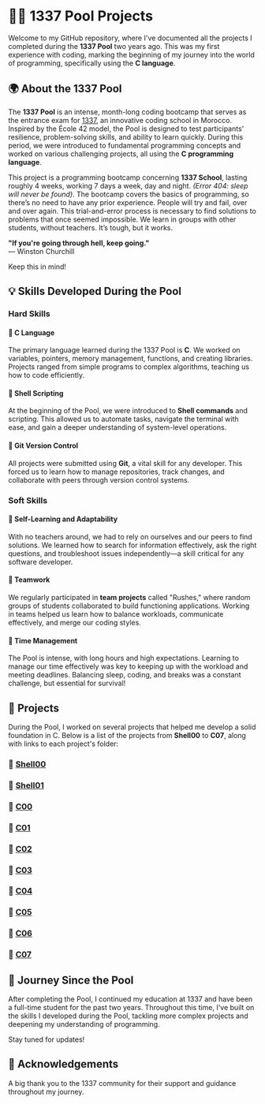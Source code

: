 # 🏊‍♂️ 1337 Pool Projects

Welcome to my GitHub repository, where I've documented all the projects I completed during the **1337 Pool** two years ago. This was my first experience with coding, marking the beginning of my journey into the world of programming, specifically using the **C language**.

## 🌍 About the 1337 Pool

The **1337 Pool** is an intense, month-long coding bootcamp that serves as the entrance exam for [1337](https://1337.ma/), an innovative coding school in Morocco. Inspired by the École 42 model, the Pool is designed to test participants' resilience, problem-solving skills, and ability to learn quickly. During this period, we were introduced to fundamental programming concepts and worked on various challenging projects, all using the **C programming language**.

This project is a programming bootcamp concerning **1337 School**, lasting roughly 4 weeks, working 7 days a week, day and night. *(Error 404: sleep will never be found)*. The bootcamp covers the basics of programming, so there’s no need to have any prior experience. People will try and fail, over and over again. This trial-and-error process is necessary to find solutions to problems that once seemed impossible. We learn in groups with other students, without teachers. It’s tough, but it works.

**"If you're going through hell, keep going."**  
— Winston Churchill

Keep this in mind!

## 💡 Skills Developed During the Pool

### Hard Skills

#### 🔹 C Language
The primary language learned during the 1337 Pool is **C**. We worked on variables, pointers, memory management, functions, and creating libraries. Projects ranged from simple programs to complex algorithms, teaching us how to code efficiently.

#### 🔹 Shell Scripting
At the beginning of the Pool, we were introduced to **Shell commands** and scripting. This allowed us to automate tasks, navigate the terminal with ease, and gain a deeper understanding of system-level operations.

#### 🔹 Git Version Control
All projects were submitted using **Git**, a vital skill for any developer. This forced us to learn how to manage repositories, track changes, and collaborate with peers through version control systems.

### Soft Skills

#### 🔸 Self-Learning and Adaptability
With no teachers around, we had to rely on ourselves and our peers to find solutions. We learned how to search for information effectively, ask the right questions, and troubleshoot issues independently—a skill critical for any software developer.

#### 🔸 Teamwork
We regularly participated in **team projects** called "Rushes," where random groups of students collaborated to build functioning applications. Working in teams helped us learn how to balance workloads, communicate effectively, and merge our coding styles.

#### 🔸 Time Management
The Pool is intense, with long hours and high expectations. Learning to manage our time effectively was key to keeping up with the workload and meeting deadlines. Balancing sleep, coding, and breaks was a constant challenge, but essential for survival!

## 📂 Projects

During the Pool, I worked on several projects that helped me develop a solid foundation in C. Below is a list of the projects from **Shell00** to **C07**, along with links to each project's folder:

### 🐚 [Shell00](https://github.com/KAOUTHAR09/pool-13/tree/main/shell00)

### 🐚 [Shell01](https://github.com/KAOUTHAR09/pool-13/tree/main/shell01)

### 🔢 [C00](https://github.com/KAOUTHAR09/pool-13/tree/main/c00)

### 🔢 [C01](https://github.com/KAOUTHAR09/pool-13/tree/main/c01)

### 🔢 [C02](https://github.com/KAOUTHAR09/pool-13/tree/main/c02)

### 🔢 [C03](https://github.com/KAOUTHAR09/pool-13/tree/main/c03)

### 🔢 [C04](https://github.com/KAOUTHAR09/pool-13/tree/main/c04)

### 🔢 [C05](https://github.com/KAOUTHAR09/pool-13/tree/main/c05)

### 🔢 [C06](https://github.com/KAOUTHAR09/pool-13/tree/main/c06)

### 🔢 [C07](https://github.com/KAOUTHAR09/pool-13/tree/main/c07)

## 🚀 Journey Since the Pool

After completing the Pool, I continued my education at 1337 and have been a full-time student for the past two years. Throughout this time, I've built on the skills I developed during the Pool, tackling more complex projects and deepening my understanding of programming.


Stay tuned for updates!

## 🙏 Acknowledgements

A big thank you to the 1337 community for their support and guidance throughout my journey.

